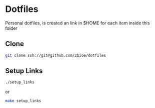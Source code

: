 # Dotfiles

Personal dotfiles, is created an link in $HOME for each item inside this folder

## Clone
```sh
git clone ssh://git@github.com/zbioe/dotfiles
```

## Setup Links

```sh
./setup_links
```
or
```sh
make setup_links
```
